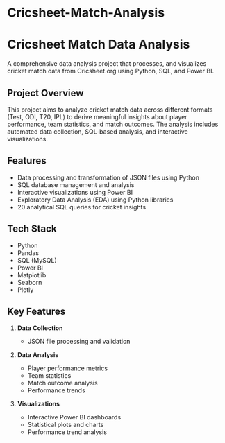 # Cricsheet-Match-Analysis

# Cricsheet Match Data Analysis

A comprehensive data analysis project that  processes, and visualizes cricket match data from Cricsheet.org using Python, SQL, and Power BI.

## Project Overview

This project aims to analyze cricket match data across different formats (Test, ODI, T20, IPL) to derive meaningful insights about player performance, team statistics, and match outcomes. The analysis includes automated data collection, SQL-based analysis, and interactive visualizations.

## Features

- Data processing and transformation of JSON files using Python
- SQL database management and analysis
- Interactive visualizations using Power BI
- Exploratory Data Analysis (EDA) using Python libraries
- 20 analytical SQL queries for cricket insights

## Tech Stack

- Python
- Pandas
- SQL (MySQL)
- Power BI
- Matplotlib
- Seaborn
- Plotly

## Key Features

1. **Data Collection**
   - JSON file processing and validation

2. **Data Analysis**
   - Player performance metrics
   - Team statistics
   - Match outcome analysis
   - Performance trends

3. **Visualizations**
   - Interactive Power BI dashboards
   - Statistical plots and charts
   - Performance trend analysis
